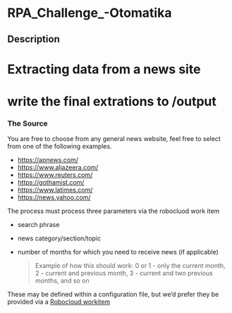 # RPA_Challenge_-Otomatika

## Description
# Extracting data from a news site
# write the final extrations to /output

### The Source

You are free to choose from any general news website, feel free to select from one of the following examples.

- https://apnews.com/
- https://www.aljazeera.com/
- https://www.reuters.com/
- https://gothamist.com/
- https://www.latimes.com/
- https://news.yahoo.com/

The process must process three parameters via the robocluod work item
  - search phrase
  - news category/section/topic
  - number of months for which you need to receive news (if applicable)
    
    >   Example of how this should work: 0 or 1 - only the current month, 2 - current and previous month, 3 - current and two previous months, and so on
    > 

These may be defined within a configuration file, but we’d prefer they be provided via a [Robocloud workitem](https://rpaframework.org/libraries/robocorp_workitems/)

